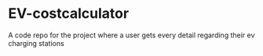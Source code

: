 # EV-costcalculator
A code repo for the project where a user gets every detail regarding  their ev charging stations 
